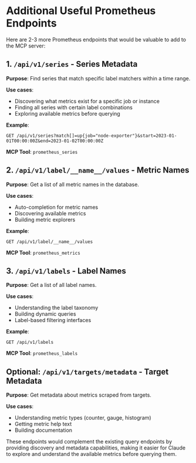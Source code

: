 # Additional Useful Prometheus Endpoints

Here are 2-3 more Prometheus endpoints that would be valuable to add to the MCP server:

## 1. `/api/v1/series` - Series Metadata
**Purpose**: Find series that match specific label matchers within a time range.

**Use cases**:
- Discovering what metrics exist for a specific job or instance
- Finding all series with certain label combinations
- Exploring available metrics before querying

**Example**:
```
GET /api/v1/series?match[]=up{job="node-exporter"}&start=2023-01-01T00:00:00Z&end=2023-01-02T00:00:00Z
```

**MCP Tool**: `prometheus_series`

## 2. `/api/v1/label/__name__/values` - Metric Names
**Purpose**: Get a list of all metric names in the database.

**Use cases**:
- Auto-completion for metric names
- Discovering available metrics
- Building metric explorers

**Example**:
```
GET /api/v1/label/__name__/values
```

**MCP Tool**: `prometheus_metrics`

## 3. `/api/v1/labels` - Label Names
**Purpose**: Get a list of all label names.

**Use cases**:
- Understanding the label taxonomy
- Building dynamic queries
- Label-based filtering interfaces

**Example**:
```
GET /api/v1/labels
```

**MCP Tool**: `prometheus_labels`

## Optional: `/api/v1/targets/metadata` - Target Metadata
**Purpose**: Get metadata about metrics scraped from targets.

**Use cases**:
- Understanding metric types (counter, gauge, histogram)
- Getting metric help text
- Building documentation

These endpoints would complement the existing query endpoints by providing discovery and metadata capabilities, making it easier for Claude to explore and understand the available metrics before querying them.